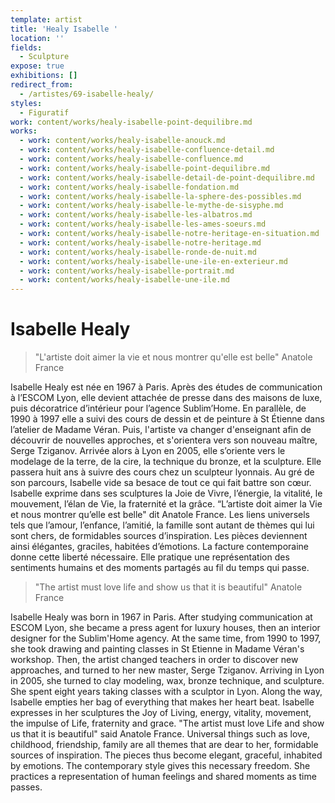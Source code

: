 ```yaml
---
template: artist
title: 'Healy Isabelle '
location: ''
fields:
  - Sculpture
expose: true
exhibitions: []
redirect_from:
  - /artistes/69-isabelle-healy/
styles:
  - Figuratif
work: content/works/healy-isabelle-point-dequilibre.md
works:
  - work: content/works/healy-isabelle-anouck.md
  - work: content/works/healy-isabelle-confluence-detail.md
  - work: content/works/healy-isabelle-confluence.md
  - work: content/works/healy-isabelle-point-dequilibre.md
  - work: content/works/healy-isabelle-detail-de-point-dequilibre.md
  - work: content/works/healy-isabelle-fondation.md
  - work: content/works/healy-isabelle-la-sphere-des-possibles.md
  - work: content/works/healy-isabelle-le-mythe-de-sisyphe.md
  - work: content/works/healy-isabelle-les-albatros.md
  - work: content/works/healy-isabelle-les-ames-soeurs.md
  - work: content/works/healy-isabelle-notre-heritage-en-situation.md
  - work: content/works/healy-isabelle-notre-heritage.md
  - work: content/works/healy-isabelle-ronde-de-nuit.md
  - work: content/works/healy-isabelle-une-ile-en-exterieur.md
  - work: content/works/healy-isabelle-portrait.md
  - work: content/works/healy-isabelle-une-ile.md
---
```


# Isabelle Healy

> "L'artiste doit aimer la vie et nous montrer qu'elle est belle" Anatole France

Isabelle Healy est née en 1967 à Paris. Après des études de communication à l’ESCOM Lyon, elle devient attachée de presse dans des maisons de luxe, puis décoratrice d’intérieur pour l’agence Sublim’Home. En parallèle, de 1990 à 1997 elle a suivi des cours de dessin et de peinture à St Étienne dans l’atelier de Madame Véran. Puis, l'artiste va changer d'enseignant afin de découvrir de nouvelles approches, et s'orientera vers son nouveau maître, Serge Tziganov. Arrivée alors à Lyon en 2005, elle s’oriente vers le modelage de la terre, de la cire, la technique du bronze, et la sculpture. Elle passera huit ans à suivre des cours chez un sculpteur lyonnais. Au gré de son parcours, Isabelle vide sa besace de tout ce qui fait battre son cœur. Isabelle exprime dans ses sculptures la Joie de Vivre, l’énergie, la vitalité, le mouvement, l’élan de Vie, la fraternité et la grâce. “L’artiste doit aimer la Vie et nous montrer qu’elle est belle" dit Anatole France. Les liens universels tels que l’amour, l’enfance, l’amitié, la famille sont autant de thèmes qui lui sont chers, de formidables sources d’inspiration. Les pièces deviennent ainsi élégantes, graciles, habitées d’émotions. La facture contemporaine donne cette liberté nécessaire. Elle pratique une représentation des sentiments humains et des moments partagés au fil du temps qui passe.

> "The artist must love life and show us that it is beautiful" Anatole France

Isabelle Healy was born in 1967 in Paris. After studying communication at ESCOM Lyon, she became a press agent for luxury houses, then an interior designer for the Sublim'Home agency. At the same time, from 1990 to 1997, she took drawing and painting classes in St Etienne in Madame Véran's workshop. Then, the artist changed teachers in order to discover new approaches, and turned to her new master, Serge Tziganov. Arriving in Lyon in 2005, she turned to clay modeling, wax, bronze technique, and sculpture. She spent eight years taking classes with a sculptor in Lyon. Along the way, Isabelle empties her bag of everything that makes her heart beat. Isabelle expresses in her sculptures the Joy of Living, energy, vitality, movement, the impulse of Life, fraternity and grace. "The artist must love Life and show us that it is beautiful" said Anatole France. Universal things such as love, childhood, friendship, family are all themes that are dear to her, formidable sources of inspiration. The pieces thus become elegant, graceful, inhabited by emotions. The contemporary style gives this necessary freedom. She practices a representation of human feelings and shared moments as time passes.
